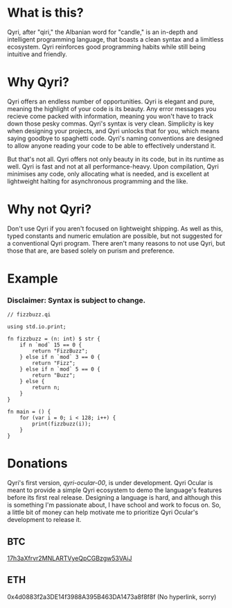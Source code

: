 # What is this?
Qyri, after "qiri," the Albanian word for "candle," is an in-depth and intelligent programming language, that boasts a clean syntax and a limitless ecosystem. Qyri reinforces good programming habits while still being intuitive and friendly.

# Why Qyri?
Qyri offers an endless number of opportunities. Qyri is elegant and pure, meaning the highlight of your code is its beauty. Any error messages you recieve come packed with information, meaning you won't have to track down those pesky commas. Qyri's syntax is very clean. Simplicity is key when designing your projects, and Qyri unlocks that for you, which means saying goodbye to spaghetti code. Qyri's naming conventions are designed to allow anyone reading your code to be able to effectively understand it.

But that's not all. Qyri offers not only beauty in its code, but in its runtime as well. Qyri is fast and not at all performance-heavy. Upon compilation, Qyri minimises any code, only allocating what is needed, and is excellent at lightweight halting for asynchronous programming and the like.

# Why not Qyri?
Don't use Qyri if you aren't focused on lightweight shipping. As well as this, typed constants and numeric emulation are possible, but not suggested for a conventional Qyri program. There aren't many reasons to not use Qyri, but those that are, are based solely on purism and preference.

# Example
### Disclaimer: Syntax is subject to change.
```
// fizzbuzz.qi

using std.io.print;

fn fizzbuzz = (n: int) $ str {
	if n `mod` 15 == 0 {
		return "FizzBuzz";
	} else if n `mod` 3 == 0 {
		return "Fizz";
	} else if n `mod` 5 == 0 {
		return "Buzz";
	} else {
		return n;
	}
}

fn main = () {
	for (var i = 0; i < 128; i++) {
		print(fizzbuzz(i));
	}
}
```
# Donations

Qyri's first version, _qyri-ocular-00_, is under development. Qyri Ocular is meant to provide a simple Qyri ecosystem to demo the language's features before its first real release. Designing a language is hard, and although this is something I'm passionate about, I have school and work to focus on. So, a little bit of money can help motivate me to prioritize Qyri Ocular's development to release it.

## BTC
[17h3aXfrvr2MNLARTVyeQpCGBzgw53VAiJ](https://btc.com/17h3aXfrvr2MNLARTVyeQpCGBzgw53VAiJ)

## ETH
0x4d0883f2a3DE14f3988A395B463DA1473a8f8f8f (No hyperlink, sorry)

